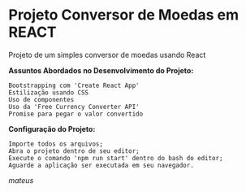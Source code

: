 # Projeto Conversor de Moedas em REACT

Projeto de um simples conversor de moedas usando React

**Assuntos Abordados no Desenvolvimento do Projeto:**

```
Bootstrapping com 'Create React App'
Estilização usando CSS
Uso de componentes
Uso da 'Free Currency Converter API'
Promise para pegar o valor convertido

```

**Configuração do Projeto:**

```
Importe todos os arquivos;
Abra o projeto dentro de seu editor;
Execute o comando 'npm run start' dentro do bash do editor;
Aguarde a aplicação ser executada em seu navegador.

```

*mateus*
